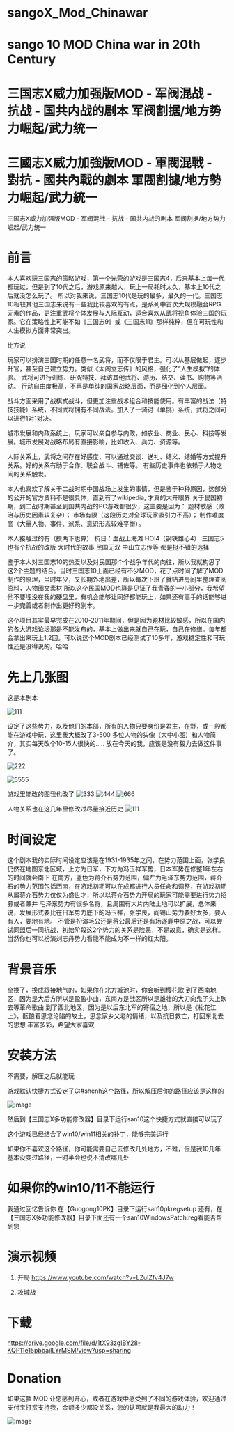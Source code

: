 # sangoX_Mod_Chinawar
# sango 10 MOD China war in 20th Century
# 三国志X威力加强版MOD - 军阀混战 - 抗战  - 国共内战的剧本 军阀割据/地方势力崛起/武力统一
# 三國志X威力加強版MOD - 軍閥混戰 - 對抗 - 國共內戰的劇本 軍閥割據/地方勢力崛起/武力統一
三国志X威力加强版MOD - 军阀混战 - 抗战  - 国共内战的剧本 军阀割据/地方势力崛起/武力统一

前言
====
本人喜欢玩三国志的策略游戏，第一个光荣的游戏是三国志4，后来基本上每一代都玩过，但是到了10代之后，游戏原来越大，玩上一局耗时太久，基本上10代之后就没怎么玩了。
所以对我来说，三国志10代是玩的最多，最久的一代。三国志10相较其他三国志来说有一些我比较喜欢的有点，是系列中首次大规模融合RPG元素的作品，更注重武将个体发展与人际互动，适合喜欢从武将视角体验三国的玩家。它在策略性上可能不如《三国志9》或《三国志11》那样纯粹，但在可玩性和人生模拟方面非常突出。

比方说

玩家可以扮演三国时期的任意一名武将，而不仅限于君主。可以从基层做起，逐步升官，甚至自己建立势力。类似《太阁立志传》的风格，强化了“人生模拟”的体验。
武将可进行训练、研究特技、拜访其他武将、游历、结交、读书、购物等活动。
行动自由度极高，不再是单纯的国家战略层面，而是细化到个人层面。

战斗方面采用了战棋式战斗，但更加注重战术组合和技能使用。有丰富的战法（特技技能）系统，不同武将拥有不同战法。加入了一骑讨（单挑）系统，武将之间可以进行1对1对决。

城市发展和内政系统上，玩家可以亲自参与内政，如农业、商业、民心、科技等发展。城市发展对战略布局有直接影响，比如收入、兵力、资源等。

人际关系上，武将之间存在好感度，可以通过交谈、送礼、结义、结婚等方式提升关系。好的关系有助于合作、联合战斗、辅佐等。
有些历史事件也依赖于人物之间的关系触发。


本人也喜欢了解关于二战时期中国战场上发生的事情，但是鉴于种种原因，这部分的公开的官方资料不是很具体，直到有了wikipedia, 才真的大开眼界
关于民国初期，到二战时期甚至到国共内战的PC游戏都很少，这主要是因为：
题材敏感（政治与历史因素较复杂）；
市场有限（这段历史对全球玩家吸引力不高）；
制作难度高（大量人物、事件、派系、意识形态较难平衡）。

本人接触过的有（摸两下也算）
抗日：血战上海滩
HOI4（钢铁雄心4）
三国志5也有个抗战的改版
大时代的故事
民国无双
中山立志传等
都是挺不错的选择



鉴于本人对三国志10的热爱以及对民国那个个战争年代的向往，所以我就构思了这2个主题的结合。当时三国志10上面已经有不少MOD，花了点时间了解了MOD制作的原理，当时年少，又长期外地出差，所以每次下班了就钻进房间里整理查阅资料，人物图文素材
所以这个民国MOD也算是见证了我青春的一小部分，我希望他不要埋没在我的硬盘里，有机会能够让同好都能玩上，如果还有高手的话能够进一步完善或者制作出更好的剧本。

这个项目其实最早完成在2010-2011年期间，但是因为题材比较敏感，所以在国内的各大游戏论坛那是不能发布的，基本上做出来就自己在玩，自己在修缮。每年都会拿出来玩上1,2回。可以说这个MOD剧本已经测试了10多年，游戏稳定性和可玩性还是没得说的。哈哈

先上几张图
=========

这是本剧本

![111](https://github.com/user-attachments/assets/0024e862-85e4-4890-b886-699bdf13cefc)

设定了这些势力，以及他们的本部，所有的人物只要身份是君主，在野，或一般都能在游戏中玩，这里我大概改了3-500 多位人物的头像（大中小图）和人物简介，其实每天改个10-15人很快的.....
放在今天的我，应该是没有毅力去做这件事了。

![222](https://github.com/user-attachments/assets/4bee62b5-9ea5-4d26-a30e-975ea9524530)

![5555](https://github.com/user-attachments/assets/aa76dcad-d82a-4071-9335-bdd7022bb351)

游戏里能改的图我也改了
![333](https://github.com/user-attachments/assets/5f6fd747-0a0c-4af9-a0b7-6be7f2be78da)
![444](https://github.com/user-attachments/assets/31e61e30-75b8-475c-9b3d-cb6005f2f7f9)
![666](https://github.com/user-attachments/assets/6784ee92-4577-4084-b721-477ee9370c94)

人物关系也在这几年里修改过尽量接近历史
![111](https://github.com/user-attachments/assets/6bacac9b-cf9a-4bc2-b5d1-738185652edd)

时间设定
=======
这个剧本我的实际时间设定应该是在1931-1935年之间，在势力范围上面，张学良仍然在地图东北区域，上方为日军，下方为冯玉祥军势，日本军势在修整1年左右的时间就会南下
在南方，蓝色为蒋介石势力范围，偏左为毛泽东势力范围，蒋介石的势力范围包括西南，在游戏初期可以在成都进行人员任命和调整，在游戏初期从属蒋介石势力仅仅为盛世才，所以以蒋介石势力开局的玩家可能需要进行势力招募或者兼并
毛泽东势力有很多名将，且周围有大片内陆土地可以扩展，总体来说，发展形式要比在日军势力底下的冯玉祥，张学良，阎锡山势力要好太多，要人有人，要地有地。
不管是扮演毛公还是蒋公最后还是有场逐鹿中原之战，可以尝试同盟后一同抗战，初始阶段这2个势力的关系是险恶，不是故意，确实是这样。
当然你也可以扮演刘志丹势力看能不能成为不一样的红太阳。

背景音乐
=======
全换了，换成跟接地气的，如果你在北方城池时，你会听到樱花歌
到了西南地区，因为是大后方所以是盈盈小曲，东南方是战区所以是雄壮的大刀向鬼子头上砍去等革命歌曲
到了西北地区，因为是以后东北军的寄宿之地，所以是《松花江上》，酝酿着思念沦陷的故土，思念家乡父老的情绪，以及抗日救亡，打回东北去的思想
丰富多彩，希望大家喜欢

安装方法
=======

不需要，解压之后就能玩

游戏默认快捷方式设定了C:\#shenh这个路径，所以解压后你的路径应该是这样的

![image](https://github.com/user-attachments/assets/ecbd286d-ff9c-473c-9a9f-8ae0b3fa5226)

然后到【三国志X多功能修改器】目录下运行san10这个快捷方式就直接可以玩了

这个游戏已经结合了win10/win11相关的补丁，能够完美运行


如果你不喜欢这个路径，你可能需要自己去修改几处地方，不难，但是我10几年基本没变过路径，一时半会也说不清改哪几处


如果你的win10/11不能运行
=======================

我通过回忆告诉你
在【Guogong10PK】目录下运行san10pkregsetup
还有，在【三国志X多功能修改器】目录下面还有一个san10WindowsPatch.reg看能否帮到您


演示视频
=======

1. 开局
https://www.youtube.com/watch?v=LZulZfv4J7w


3. 攻城战


下载
====
https://drive.google.com/file/d/1tX93zgIBY28-KQP11e15pbbajlLYrMSM/view?usp=sharing


Donation
========

如果这款 MOD 让您感到开心，或者在游戏中感受到了不同的游戏体验，欢迎通过支付宝打赏支持我，金额多少都没关系，您的认可就是我最大的动力！

![image](https://github.com/user-attachments/assets/a7826aa3-9675-44a8-a051-d57e8007018d)


